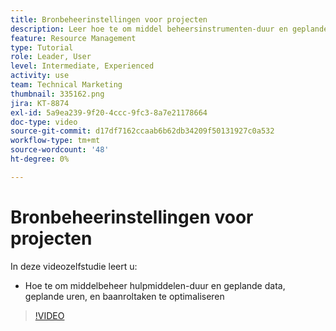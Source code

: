 ```yaml
---
title: Bronbeheerinstellingen voor projecten
description: Leer hoe te om middel beheersinstrumenten-duur en geplande data, geplande uren, en baanroltaken te optimaliseren.
feature: Resource Management
type: Tutorial
role: Leader, User
level: Intermediate, Experienced
activity: use
team: Technical Marketing
thumbnail: 335162.png
jira: KT-8874
exl-id: 5a9ea239-9f20-4ccc-9fc3-8a7e21178664
doc-type: video
source-git-commit: d17df7162ccaab6b62db34209f50131927c0a532
workflow-type: tm+mt
source-wordcount: '48'
ht-degree: 0%

---
```


# Bronbeheerinstellingen voor projecten

In deze videozelfstudie leert u:

* Hoe te om middelbeheer hulpmiddelen-duur en geplande data, geplande uren, en baanroltaken te optimaliseren

>[!VIDEO](https://video.tv.adobe.com/v/335162/?quality=12&learn=on&enablevpops)
